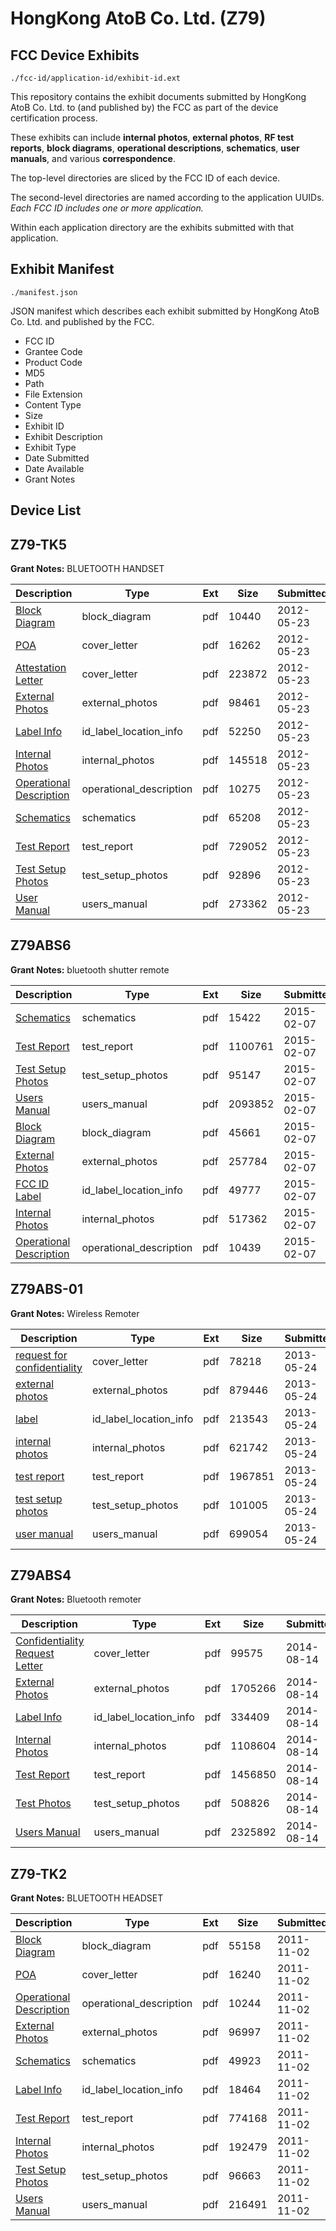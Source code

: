 # HongKong AtoB Co. Ltd. (Z79)
## FCC Device Exhibits

```
./fcc-id/application-id/exhibit-id.ext
```

This repository contains the exhibit documents submitted by HongKong AtoB Co. Ltd. to (and published by) the FCC as part of the device certification process.

These exhibits can include **internal photos**, **external photos**, **RF test reports**, **block diagrams**, **operational descriptions**, **schematics**, **user manuals**, and various **correspondence**.

The top-level directories are sliced by the FCC ID of each device.

The second-level directories are named according to the application UUIDs. *Each FCC ID includes one or more application.*

Within each application directory are the exhibits submitted with that application. 

## Exhibit Manifest

```
./manifest.json
```

JSON manifest which describes each exhibit submitted by HongKong AtoB Co. Ltd. and published by the FCC.

- FCC ID
- Grantee Code
- Product Code
- MD5
- Path
- File Extension
- Content Type
- Size
- Exhibit ID
- Exhibit Description
- Exhibit Type
- Date Submitted
- Date Available
- Grant Notes

## Device List
## Z79-TK5
**Grant Notes:** BLUETOOTH HANDSET

| Description | Type | Ext | Size | Submitted | Available |
| ----------- | ---- | --- | ---- | --------- | --------- |
| [Block Diagram](Z79-TK5/d86f9ba962645bae199417d0f87d151e/1705072.pdf) | block_diagram | pdf | 10440 | 2012-05-23 | 2012-05-23 |
| [POA](Z79-TK5/d86f9ba962645bae199417d0f87d151e/1705078.pdf) | cover_letter | pdf | 16262 | 2012-05-23 | 2012-05-23 |
| [Attestation Letter](Z79-TK5/d86f9ba962645bae199417d0f87d151e/1705080.pdf) | cover_letter | pdf | 223872 | 2012-05-23 | 2012-05-23 |
| [External Photos](Z79-TK5/d86f9ba962645bae199417d0f87d151e/1705073.pdf) | external_photos | pdf | 98461 | 2012-05-23 | 2012-05-23 |
| [Label Info](Z79-TK5/d86f9ba962645bae199417d0f87d151e/1705074.pdf) | id_label_location_info | pdf | 52250 | 2012-05-23 | 2012-05-23 |
| [Internal Photos](Z79-TK5/d86f9ba962645bae199417d0f87d151e/1705076.pdf) | internal_photos | pdf | 145518 | 2012-05-23 | 2012-05-23 |
| [Operational Description](Z79-TK5/d86f9ba962645bae199417d0f87d151e/1705077.pdf) | operational_description | pdf | 10275 | 2012-05-23 | 2012-05-23 |
| [Schematics](Z79-TK5/d86f9ba962645bae199417d0f87d151e/1705079.pdf) | schematics | pdf | 65208 | 2012-05-23 | 2012-05-23 |
| [Test Report](Z79-TK5/d86f9ba962645bae199417d0f87d151e/1705075.pdf) | test_report | pdf | 729052 | 2012-05-23 | 2012-05-23 |
| [Test Setup Photos](Z79-TK5/d86f9ba962645bae199417d0f87d151e/1705081.pdf) | test_setup_photos | pdf | 92896 | 2012-05-23 | 2012-05-23 |
| [User Manual](Z79-TK5/d86f9ba962645bae199417d0f87d151e/1705082.pdf) | users_manual | pdf | 273362 | 2012-05-23 | 2012-05-23 |
## Z79ABS6
**Grant Notes:** bluetooth shutter remote

| Description | Type | Ext | Size | Submitted | Available |
| ----------- | ---- | --- | ---- | --------- | --------- |
| [Schematics](Z79ABS6/58afe256bc732a0e9c51e8b8ac71ded6/2526962.pdf) | schematics | pdf | 15422 | 2015-02-07 | 2015-02-07 |
| [Test Report](Z79ABS6/58afe256bc732a0e9c51e8b8ac71ded6/2526963.pdf) | test_report | pdf | 1100761 | 2015-02-07 | 2015-02-07 |
| [Test Setup Photos](Z79ABS6/58afe256bc732a0e9c51e8b8ac71ded6/2526964.pdf) | test_setup_photos | pdf | 95147 | 2015-02-07 | 2015-02-07 |
| [Users Manual](Z79ABS6/58afe256bc732a0e9c51e8b8ac71ded6/2526965.pdf) | users_manual | pdf | 2093852 | 2015-02-07 | 2015-02-07 |
| [Block Diagram](Z79ABS6/58afe256bc732a0e9c51e8b8ac71ded6/2526957.pdf) | block_diagram | pdf | 45661 | 2015-02-07 | 2015-02-07 |
| [External Photos](Z79ABS6/58afe256bc732a0e9c51e8b8ac71ded6/2526958.pdf) | external_photos | pdf | 257784 | 2015-02-07 | 2015-02-07 |
| [FCC ID Label](Z79ABS6/58afe256bc732a0e9c51e8b8ac71ded6/2526959.pdf) | id_label_location_info | pdf | 49777 | 2015-02-07 | 2015-02-07 |
| [Internal Photos](Z79ABS6/58afe256bc732a0e9c51e8b8ac71ded6/2526960.pdf) | internal_photos | pdf | 517362 | 2015-02-07 | 2015-02-07 |
| [Operational Description](Z79ABS6/58afe256bc732a0e9c51e8b8ac71ded6/2526961.pdf) | operational_description | pdf | 10439 | 2015-02-07 | 2015-02-07 |
## Z79ABS-01
**Grant Notes:** Wireless Remoter

| Description | Type | Ext | Size | Submitted | Available |
| ----------- | ---- | --- | ---- | --------- | --------- |
| [request for confidentiality](Z79ABS-01/00231dc5147a90ed3fd7f02b104607bf/1972908.pdf) | cover_letter | pdf | 78218 | 2013-05-24 | 2013-05-24 |
| [external photos](Z79ABS-01/00231dc5147a90ed3fd7f02b104607bf/1972909.pdf) | external_photos | pdf | 879446 | 2013-05-24 | 2013-05-24 |
| [label](Z79ABS-01/00231dc5147a90ed3fd7f02b104607bf/1972910.pdf) | id_label_location_info | pdf | 213543 | 2013-05-24 | 2013-05-24 |
| [internal photos](Z79ABS-01/00231dc5147a90ed3fd7f02b104607bf/1972912.pdf) | internal_photos | pdf | 621742 | 2013-05-24 | 2013-05-24 |
| [test report](Z79ABS-01/00231dc5147a90ed3fd7f02b104607bf/1972911.pdf) | test_report | pdf | 1967851 | 2013-05-24 | 2013-05-24 |
| [test setup photos](Z79ABS-01/00231dc5147a90ed3fd7f02b104607bf/1972913.pdf) | test_setup_photos | pdf | 101005 | 2013-05-24 | 2013-05-24 |
| [user manual](Z79ABS-01/00231dc5147a90ed3fd7f02b104607bf/1972914.pdf) | users_manual | pdf | 699054 | 2013-05-24 | 2013-05-24 |
## Z79ABS4
**Grant Notes:** Bluetooth remoter

| Description | Type | Ext | Size | Submitted | Available |
| ----------- | ---- | --- | ---- | --------- | --------- |
| [Confidentiality Request Letter](Z79ABS4/f0b3a2e4f2e4d9bb61c4b90eb181186d/2357232.pdf) | cover_letter | pdf | 99575 | 2014-08-14 | 2014-08-14 |
| [External Photos](Z79ABS4/f0b3a2e4f2e4d9bb61c4b90eb181186d/2357233.pdf) | external_photos | pdf | 1705266 | 2014-08-14 | 2014-08-14 |
| [Label Info](Z79ABS4/f0b3a2e4f2e4d9bb61c4b90eb181186d/2357234.pdf) | id_label_location_info | pdf | 334409 | 2014-08-14 | 2014-08-14 |
| [Internal Photos](Z79ABS4/f0b3a2e4f2e4d9bb61c4b90eb181186d/2357236.pdf) | internal_photos | pdf | 1108604 | 2014-08-14 | 2014-08-14 |
| [Test Report](Z79ABS4/f0b3a2e4f2e4d9bb61c4b90eb181186d/2357235.pdf) | test_report | pdf | 1456850 | 2014-08-14 | 2014-08-14 |
| [Test Photos](Z79ABS4/f0b3a2e4f2e4d9bb61c4b90eb181186d/2357237.pdf) | test_setup_photos | pdf | 508826 | 2014-08-14 | 2014-08-14 |
| [Users Manual](Z79ABS4/f0b3a2e4f2e4d9bb61c4b90eb181186d/2357238.pdf) | users_manual | pdf | 2325892 | 2014-08-14 | 2014-08-14 |
## Z79-TK2
**Grant Notes:** BLUETOOTH HEADSET

| Description | Type | Ext | Size | Submitted | Available |
| ----------- | ---- | --- | ---- | --------- | --------- |
| [Block Diagram](Z79-TK2/68c0fdb9fe4d06009b0d669e6274bf61/1572430.pdf) | block_diagram | pdf | 55158 | 2011-11-02 | 2011-11-02 |
| [POA](Z79-TK2/68c0fdb9fe4d06009b0d669e6274bf61/1572436.pdf) | cover_letter | pdf | 16240 | 2011-11-02 | 2011-11-02 |
| [Operational Description](Z79-TK2/68c0fdb9fe4d06009b0d669e6274bf61/1572435.pdf) | operational_description | pdf | 10244 | 2011-11-02 | 2011-11-02 |
| [External Photos](Z79-TK2/68c0fdb9fe4d06009b0d669e6274bf61/1572431.pdf) | external_photos | pdf | 96997 | 2011-11-02 | 2011-11-02 |
| [Schematics](Z79-TK2/68c0fdb9fe4d06009b0d669e6274bf61/1572438.pdf) | schematics | pdf | 49923 | 2011-11-02 | 2011-11-02 |
| [Label Info](Z79-TK2/68c0fdb9fe4d06009b0d669e6274bf61/1572432.pdf) | id_label_location_info | pdf | 18464 | 2011-11-02 | 2011-11-02 |
| [Test Report](Z79-TK2/68c0fdb9fe4d06009b0d669e6274bf61/1572433.pdf) | test_report | pdf | 774168 | 2011-11-02 | 2011-11-02 |
| [Internal Photos](Z79-TK2/68c0fdb9fe4d06009b0d669e6274bf61/1572434.pdf) | internal_photos | pdf | 192479 | 2011-11-02 | 2011-11-02 |
| [Test Setup Photos](Z79-TK2/68c0fdb9fe4d06009b0d669e6274bf61/1572439.pdf) | test_setup_photos | pdf | 96663 | 2011-11-02 | 2011-11-02 |
| [Users Manual](Z79-TK2/68c0fdb9fe4d06009b0d669e6274bf61/1572437.pdf) | users_manual | pdf | 216491 | 2011-11-02 | 2011-11-02 |
